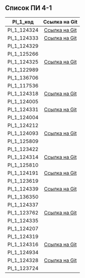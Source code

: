 ## Список ПИ 4-1

| PI_1_код    |                                Ссылка на Git                                |
|-------------|:---------------------------------------------------------------------------:|
| PI_1_124324 |                [Ссылка на Git](https://github.com/belovadd)                 |
| PI_1_124333 |         [Ссылка на Git](https://github.com/RbhFUJIxV/Pi_41_124333)          |
| PI_1_124329 |                                                                             |
| PI_1_125266 |                                                                             |
| PI_1_124325 |           [Ссылка на Git](https://github.com/Grigs04/124325.git)            |
| PI_1_122989 |                                                                             |
| PI_1_136706 |                                                                             |
| PI_1_117536 |                                                                             |
| PI_1_124318 |        [Ссылка на Git](https://github.com/DRON5011/PI_41_124318.git)        |
| PI_1_124005 |                                                                             |
| PI_1_124331 |           [Ссылка на Git](https://github.com/alexeyilyin7-source)           |
| PI_1_124004 |                                                                             |
| PI_1_124212 |                                                                             |
| PI_1_124093 |               [Ссылка на Git](https://github.com/Pkopeykasir)               |
| PI_1_125809 |                                                                             |
| PI_1_123422 |                                                                             |
| PI_1_124314 |        [Ссылка на Git](https://github.com/s124314/pi4-1-s124314.git)        |
| PI_1_125810 |                                                                             |
| PI_1_124191 |           [Ссылка на Git](https://github.com/pupa0000/homework1)            |
| PI_1_123619 |                                                                             |
| PI_1_124339 |     [Ссылка на Git](https://github.com/poetessa21stoletiya/s124339.git)     |
| PI_1_136350 |                                                                             |
| PI_1_124337 |                                                                             |
| PI_1_123762 |               [Ссылка на Git](https://github.com/Username-52)               |
| PI_1_124335 |                                                                             |
| PI_1_124207 |                                                                             |
| PI_1_124319 |                                                                             |
| PI_1_124316 |             [Ссылка на Git](https://github.com/smtheas/124316)              |
| PI_1_124934 |                                                                             |
| PI_1_124328 |         [Ссылка на Git](https://github.com/S124328/PI_4-1_S124328)          |
| PI_1_123724 |                                                                             |

 